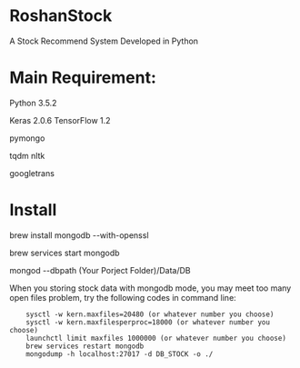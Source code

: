 # RoshanStock
A Stock Recommend System Developed in Python

# Main Requirement:

Python 3.5.2

Keras 2.0.6 TensorFlow 1.2

pymongo

tqdm nltk

googletrans 


# Install
brew install mongodb --with-openssl

brew services start mongodb

mongod --dbpath (Your Porject Folder)/Data/DB


When you storing stock data with mongodb mode, you may meet too many open files problem, try the following codes in command line:

        sysctl -w kern.maxfiles=20480 (or whatever number you choose)
        sysctl -w kern.maxfilesperproc=18000 (or whatever number you choose)
        launchctl limit maxfiles 1000000 (or whatever number you choose)
        brew services restart mongodb
        mongodump -h localhost:27017 -d DB_STOCK -o ./

